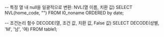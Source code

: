 -- 특정 열 내 null을 일괄적으로 변환: NVL(열 이름, 치환 값)
SELECT NVL(home_code, "") FROM l0_noname ORDERED by date;

-- 조건논리 함수 DECODE(열, 조건 값, 치환 값, False 값)
SELECT DECODE(성별, 'M', '남', '여) FROM table1;
